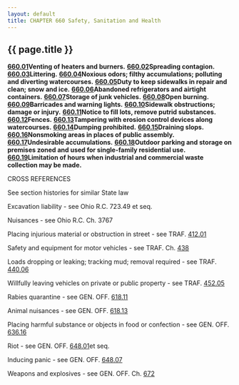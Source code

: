 ```yaml
---
layout: default 
title: CHAPTER 660 Safety, Sanitation and Health
---
```


{{ page.title }}
----------------

[**660.01**](35647a42.html)**Venting of heaters and burners.**
[**660.02**](357e4928.html)**Spreading contagion.**
[**660.03**](3589d41b.html)**Littering.**
[**660.04**](3591ce06.html)**Noxious odors; filthy accumulations;
polluting and diverting watercourses.**
[**660.05**](359793a6.html)**Duty to keep sidewalks in repair and clean;
snow and ice.** [**660.06**](35a22141.html)**Abandoned refrigerators and
airtight containers.** [**660.07**](35a81684.html)**Storage of junk
vehicles.** [**660.08**](35bcac29.html)**Open burning.**
[**660.09**](35bf8fd0.html)**Barricades and warning lights.**
[**660.10**](35c804f7.html)**Sidewalk obstructions; damage or injury.**
[**660.11**](35d559c7.html)**Notice to fill lots, remove putrid
substances.** [**660.12**](35dba985.html)**Fences.**
[**660.13**](35e328f0.html)**Tampering with erosion control devices
along watercourses.** [**660.14**](35e8a06a.html)**Dumping prohibited.**
[**660.15**](35edfbca.html)**Draining slops.**
[**660.16**](35f2ed22.html)**Nonsmoking areas in places of public
assembly.** [**660.17**](360145d6.html)**Undesirable accumulations.**
[**660.18**](3614dbd6.html)**Outdoor parking and storage on premises
zoned and used for single-family residential use.**
[**660.19**](362ea610.html)**Limitation of hours when industrial and
commercial waste collection may be made.**

CROSS REFERENCES

See section histories for similar State law

Excavation liability - see Ohio R.C. 723.49 et seq.

Nuisances - see Ohio R.C. Ch. 3767

Placing injurious material or obstruction in street - see TRAF.
[412.01](1d57f813.html)

Safety and equipment for motor vehicles - see TRAF. Ch.
[438](23790fa9.html)

Loads dropping or leaking; tracking mud; removal required - see TRAF.
[440.06](259b4452.html)

Willfully leaving vehicles on private or public property - see TRAF.
[452.05](26ea02af.html)

Rabies quarantine - see GEN. OFF. [618.11](2c4462a9.html)

Animal nuisances - see GEN. OFF. [618.13](2c559f0f.html)

Placing harmful substance or objects in food or confection - see GEN.
OFF. [636.16](31815497.html)

Riot - see GEN. OFF. [648.01](34b065a4.html)et seq.

Inducing panic - see GEN. OFF. [648.07](3505d59e.html)

Weapons and explosives - see GEN. OFF. Ch. [672](37643015.html)
